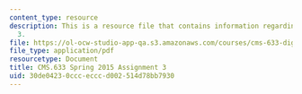```yaml
---
content_type: resource
description: This is a resource file that contains information regarding assignment
  3.
file: https://ol-ocw-studio-app-qa.s3.amazonaws.com/courses/cms-633-digital-humanities-spring-2015/30de04230cccecccd002514d78bb7930_MITCMS_633S15_Assignment3.pdf
file_type: application/pdf
resourcetype: Document
title: CMS.633 Spring 2015 Assignment 3
uid: 30de0423-0ccc-eccc-d002-514d78bb7930
---
```

